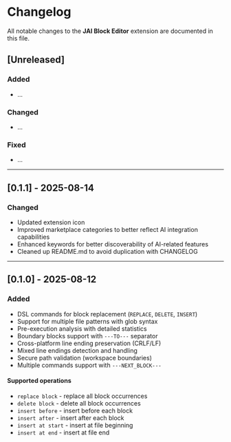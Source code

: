# Changelog

All notable changes to the **JAI Block Editor** extension are documented in this file.

## [Unreleased]

### Added
- ...

### Changed
- ...

### Fixed
- ...

---

## [0.1.1] - 2025-08-14

### Changed
- Updated extension icon
- Improved marketplace categories to better reflect AI integration capabilities
- Enhanced keywords for better discoverability of AI-related features
- Cleaned up README.md to avoid duplication with CHANGELOG

---

## [0.1.0] - 2025-08-12

### Added
- DSL commands for block replacement (`REPLACE`, `DELETE`, `INSERT`)
- Support for multiple file patterns with glob syntax
- Pre-execution analysis with detailed statistics
- Boundary blocks support with `---TO---` separator
- Cross-platform line ending preservation (CRLF/LF)
- Mixed line endings detection and handling
- Secure path validation (workspace boundaries)
- Multiple commands support with `---NEXT_BLOCK---`

#### Supported operations
- `replace block` - replace all block occurrences
- `delete block` - delete all block occurrences
- `insert before` - insert before each block
- `insert after` - insert after each block
- `insert at start` - insert at file beginning
- `insert at end` - insert at file end
